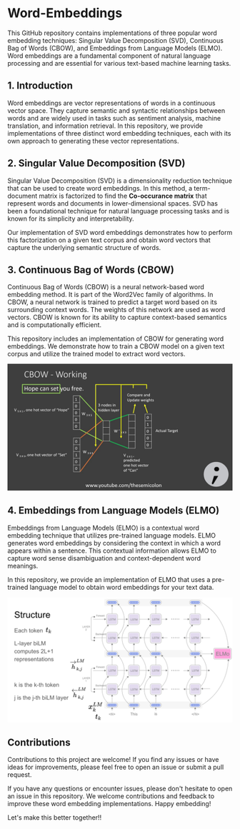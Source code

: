 # Word-Embeddings


This GitHub repository contains implementations of three popular word embedding techniques: Singular Value Decomposition (SVD), Continuous Bag of Words (CBOW), and Embeddings from Language Models (ELMO). Word embeddings are a fundamental component of natural language processing and are essential for various text-based machine learning tasks.

## 1. Introduction

Word embeddings are vector representations of words in a continuous vector space. They capture semantic and syntactic relationships between words and are widely used in tasks such as sentiment analysis, machine translation, and information retrieval. In this repository, we provide implementations of three distinct word embedding techniques, each with its own approach to generating these vector representations.

## 2. Singular Value Decomposition (SVD)

Singular Value Decomposition (SVD) is a dimensionality reduction technique that can be used to create word embeddings. In this method, a term-document matrix is factorized to find the **Co-occurance matrix** that represent words and documents in lower-dimensional spaces. SVD has been a foundational technique for natural language processing tasks and is known for its simplicity and interpretability.

Our implementation of SVD word embeddings demonstrates how to perform this factorization on a given text corpus and obtain word vectors that capture the underlying semantic structure of words.

## 3. Continuous Bag of Words (CBOW)

Continuous Bag of Words (CBOW) is a neural network-based word embedding method. It is part of the Word2Vec family of algorithms. In CBOW, a neural network is trained to predict a target word based on its surrounding context words. The weights of this network are used as word vectors. CBOW is known for its ability to capture context-based semantics and is computationally efficient.

This repository includes an implementation of CBOW for generating word embeddings. We demonstrate how to train a CBOW model on a given text corpus and utilize the trained model to extract word vectors.

![CBOW architecture](cbow.jpg)

## 4. Embeddings from Language Models (ELMO)

Embeddings from Language Models (ELMO) is a contextual word embedding technique that utilizes pre-trained language models. ELMO generates word embeddings by considering the context in which a word appears within a sentence. This contextual information allows ELMO to capture word sense disambiguation and context-dependent word meanings.

In this repository, we provide an implementation of ELMO that uses a pre-trained language model to obtain word embeddings for your text data.

![ELMO architecture](elmo.png)


## Contributions

Contributions to this project are welcome! If you find any issues or have ideas for improvements, please feel free to open an issue or submit a pull request.

If you have any questions or encounter issues, please don't hesitate to open an issue in this repository. We welcome contributions and feedback to improve these word embedding implementations. Happy embedding!

Let's make this better together!!
